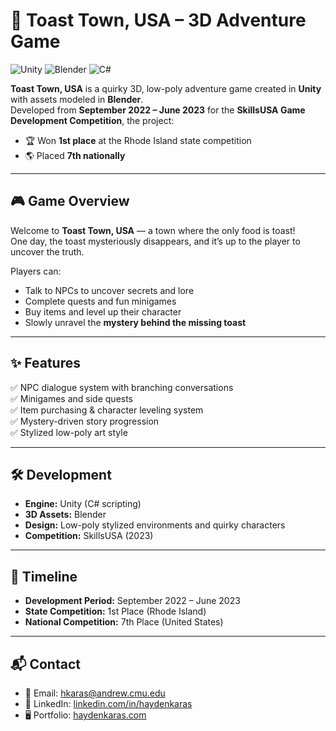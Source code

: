 # 🍞 Toast Town, USA – 3D Adventure Game  

![Unity](https://img.shields.io/badge/Unity-000000?style=for-the-badge&logo=unity&logoColor=white)
![Blender](https://img.shields.io/badge/Blender-F5792A?style=for-the-badge&logo=blender&logoColor=white)
![C#](https://img.shields.io/badge/C%23-239120?style=for-the-badge&logo=c-sharp&logoColor=white)

**Toast Town, USA** is a quirky 3D, low-poly adventure game created in **Unity** with assets modeled in **Blender**.  
Developed from **September 2022 – June 2023** for the **SkillsUSA Game Development Competition**, the project:  
- 🏆 Won **1st place** at the Rhode Island state competition  
- 🌎 Placed **7th nationally**  

---

## 🎮 Game Overview  
Welcome to **Toast Town, USA** — a town where the only food is toast!  
One day, the toast mysteriously disappears, and it’s up to the player to uncover the truth.  

Players can:  
- Talk to NPCs to uncover secrets and lore  
- Complete quests and fun minigames  
- Buy items and level up their character  
- Slowly unravel the **mystery behind the missing toast**  

---

## ✨ Features  
✅ NPC dialogue system with branching conversations  
✅ Minigames and side quests  
✅ Item purchasing & character leveling system  
✅ Mystery-driven story progression  
✅ Stylized low-poly art style  

---

## 🛠️ Development  
- **Engine:** Unity (C# scripting)  
- **3D Assets:** Blender  
- **Design:** Low-poly stylized environments and quirky characters  
- **Competition:** SkillsUSA (2023)  

---

## 📆 Timeline  
- **Development Period:** September 2022 – June 2023  
- **State Competition:** 1st Place (Rhode Island)  
- **National Competition:** 7th Place (United States)  

---

## 📬 Contact  
- 📧 Email: hkaras@andrew.cmu.edu
- 💼 LinkedIn: [linkedin.com/in/haydenkaras](https://linkedin.com/in/haydenkaras)  
- 🖥️ Portfolio: [haydenkaras.com](https://haydenkaras.com)  
